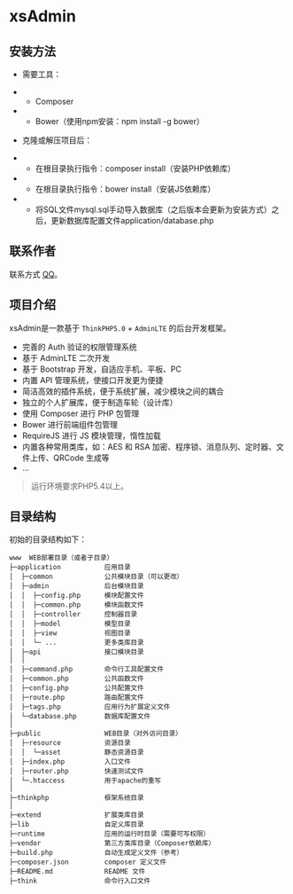 xsAdmin
===============

## 安装方法

* 需要工具：
* * Composer
* * Bower（使用npm安装：npm install -g bower）

* 克隆或解压项目后：
* * 在根目录执行指令：composer install（安装PHP依赖库）
* * 在根目录执行指令：bower install（安装JS依赖库）
* * 将SQL文件mysql.sql手动导入数据库（之后版本会更新为安装方式）之后，更新数据库配置文件application/database.php

## 联系作者
联系方式 [QQ](http://wpa.qq.com/msgrd?v=3&uin=550373770&site=qq&menu=yes)。

## 项目介绍

xsAdmin是一款基于 `ThinkPHP5.0` + `AdminLTE` 的后台开发框架。

 + 完善的 Auth 验证的权限管理系统
 + 基于 AdminLTE 二次开发
 + 基于 Bootstrap 开发，自适应手机、平板、PC
 + 内置 API 管理系统，使接口开发更为便捷
 + 简洁高效的插件系统，便于系统扩展，减少模块之间的耦合
 + 独立的个人扩展库，便于制造车轮（设计库）
 + 使用 Composer 进行 PHP 包管理
 + Bower 进行前端组件包管理
 + RequireJS 进行 JS 模块管理，惰性加载
 + 内置各种常用类库，如：AES 和 RSA 加密、程序锁、消息队列、定时器、文件上传、QRCode 生成等
 + ...

> 运行环境要求PHP5.4以上。

## 目录结构

初始的目录结构如下：

~~~
www  WEB部署目录（或者子目录）
├─application           应用目录
│  ├─common             公共模块目录（可以更改）
│  ├─admin              后台模块目录
│  │  ├─config.php      模块配置文件
│  │  ├─common.php      模块函数文件
│  │  ├─controller      控制器目录
│  │  ├─model           模型目录
│  │  ├─view            视图目录
│  │  └─ ...            更多类库目录
│  ├─api                接口模块目录
│  │
│  ├─command.php        命令行工具配置文件
│  ├─common.php         公共函数文件
│  ├─config.php         公共配置文件
│  ├─route.php          路由配置文件
│  ├─tags.php           应用行为扩展定义文件
│  └─database.php       数据库配置文件
│
├─public                WEB目录（对外访问目录）
│  ├─resource           资源目录
│  │  └─asset           静态资源目录
│  ├─index.php          入口文件
│  ├─router.php         快速测试文件
│  └─.htaccess          用于apache的重写
│
├─thinkphp              框架系统目录
│
├─extend                扩展类库目录
├─lib                   自定义库目录
├─runtime               应用的运行时目录（需要可写权限）
├─vendor                第三方类库目录（Composer依赖库）
├─build.php             自动生成定义文件（参考）
├─composer.json         composer 定义文件
├─README.md             README 文件
├─think                 命令行入口文件
~~~

